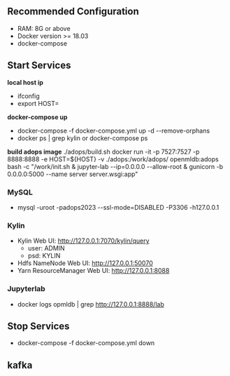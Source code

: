 ## Recommended Configuration
- RAM: 8G or above
- Docker version >= 18.03
- docker-compose

## Start Services

**local host ip**

- ifconfig
- export HOST=

**docker-compose up**

- docker-compose -f docker-compose.yml up -d --remove-orphans
- docker ps | grep kylin or docker-compose ps

**build adops image**
./adops/build.sh
docker run -it -p 7527:7527 -p 8888:8888 -e HOST=${HOST} -v ./adops:/work/adops/ openmldb:adops bash -c "/work/init.sh & jupyter-lab --ip=0.0.0.0 --allow-root & gunicorn -b 0.0.0.0:5000 --name server server.wsgi:app"

### MySQL
- mysql -uroot -padops2023 --ssl-mode=DISABLED -P3306 -h127.0.0.1

### Kylin
- Kylin Web UI: http://127.0.0.1:7070/kylin/query
  - user: ADMIN
  - psd: KYLIN
- Hdfs NameNode Web UI: http://127.0.0.1:50070
- Yarn ResourceManager Web UI: http://127.0.0.1:8088

### Jupyterlab
- docker logs opmldb | grep http://127.0.0.1:8888/lab

## Stop Services
- docker-compose -f docker-compose.yml down

## kafka
